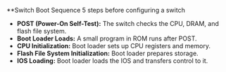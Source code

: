 **Switch Boot Sequence
5 steps before configuring a switch
 - **POST (Power-On Self-Test):** The switch checks the CPU, DRAM, and flash file system.
- **Boot Loader Loads:** A small program in ROM runs after POST.
- **CPU Initialization:** Boot loader sets up CPU registers and memory.
- **Flash File System Initialization:** Boot loader prepares storage.
- **IOS Loading:** Boot loader loads the IOS and transfers control to it.